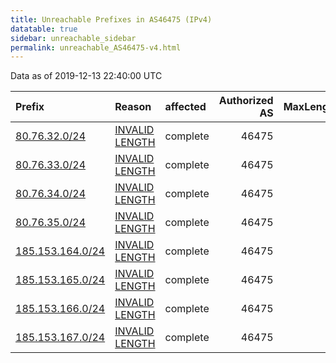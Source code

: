 ```yaml
---
title: Unreachable Prefixes in AS46475 (IPv4)
datatable: true
sidebar: unreachable_sidebar
permalink: unreachable_AS46475-v4.html
---
```


Data as of 2019-12-13 22:40:00 UTC


<div class="datatable-begin"></div>

| Prefix                                                     | Reason                                                                                                     | affected   |   Authorized AS |   MaxLength | Anchor                                         |   unreachable /24s |
|:-----------------------------------------------------------|:-----------------------------------------------------------------------------------------------------------|:-----------|----------------:|------------:|:-----------------------------------------------|-------------------:|
| [80.76.32.0/24](https://stat.ripe.net/80.76.32.0/24)       | [INVALID LENGTH](https://rpki-validator.ripe.net/announcement-preview?asn=AS46475&prefix=80.76.32.0/24)    | complete   |           46475 |          22 | [RIPE](unreachable_RIPE_NCC_RPKI_Root-v4.html) |                  1 |
| [80.76.33.0/24](https://stat.ripe.net/80.76.33.0/24)       | [INVALID LENGTH](https://rpki-validator.ripe.net/announcement-preview?asn=AS46475&prefix=80.76.33.0/24)    | complete   |           46475 |          22 | [RIPE](unreachable_RIPE_NCC_RPKI_Root-v4.html) |                  1 |
| [80.76.34.0/24](https://stat.ripe.net/80.76.34.0/24)       | [INVALID LENGTH](https://rpki-validator.ripe.net/announcement-preview?asn=AS46475&prefix=80.76.34.0/24)    | complete   |           46475 |          22 | [RIPE](unreachable_RIPE_NCC_RPKI_Root-v4.html) |                  1 |
| [80.76.35.0/24](https://stat.ripe.net/80.76.35.0/24)       | [INVALID LENGTH](https://rpki-validator.ripe.net/announcement-preview?asn=AS46475&prefix=80.76.35.0/24)    | complete   |           46475 |          22 | [RIPE](unreachable_RIPE_NCC_RPKI_Root-v4.html) |                  1 |
| [185.153.164.0/24](https://stat.ripe.net/185.153.164.0/24) | [INVALID LENGTH](https://rpki-validator.ripe.net/announcement-preview?asn=AS46475&prefix=185.153.164.0/24) | complete   |           46475 |          22 | [RIPE](unreachable_RIPE_NCC_RPKI_Root-v4.html) |                  1 |
| [185.153.165.0/24](https://stat.ripe.net/185.153.165.0/24) | [INVALID LENGTH](https://rpki-validator.ripe.net/announcement-preview?asn=AS46475&prefix=185.153.165.0/24) | complete   |           46475 |          22 | [RIPE](unreachable_RIPE_NCC_RPKI_Root-v4.html) |                  1 |
| [185.153.166.0/24](https://stat.ripe.net/185.153.166.0/24) | [INVALID LENGTH](https://rpki-validator.ripe.net/announcement-preview?asn=AS46475&prefix=185.153.166.0/24) | complete   |           46475 |          22 | [RIPE](unreachable_RIPE_NCC_RPKI_Root-v4.html) |                  1 |
| [185.153.167.0/24](https://stat.ripe.net/185.153.167.0/24) | [INVALID LENGTH](https://rpki-validator.ripe.net/announcement-preview?asn=AS46475&prefix=185.153.167.0/24) | complete   |           46475 |          22 | [RIPE](unreachable_RIPE_NCC_RPKI_Root-v4.html) |                  1 |

<div class="datatable-end"></div>